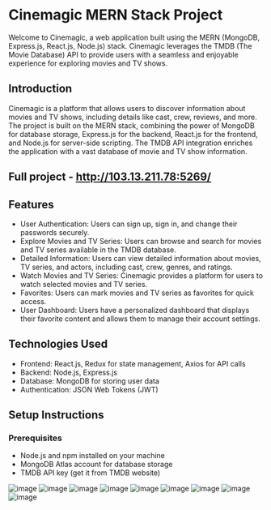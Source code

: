 # Cinemagic MERN Stack Project
Welcome to Cinemagic, a web application built using the MERN (MongoDB, Express.js, React.js, Node.js) stack. Cinemagic leverages the TMDB (The Movie Database) API to provide users with a seamless and enjoyable experience for exploring movies and TV shows.
## Introduction
Cinemagic is a platform that allows users to discover information about movies and TV shows, including details like cast, crew, reviews, and more. The project is built on the MERN stack, combining the power of MongoDB for database storage, Express.js for the backend, React.js for the frontend, and Node.js for server-side scripting. The TMDB API integration enriches the application with a vast database of movie and TV show information.
## Full project - http://103.13.211.78:5269/
## Features

*  User Authentication: Users can sign up, sign in, and change their passwords securely.
*  Explore Movies and TV Series: Users can browse and search for movies and TV series available in the TMDB database.
*  Detailed Information: Users can view detailed information about movies, TV series, and actors, including cast, crew, genres, and ratings.
*  Watch Movies and TV Series: Cinemagic provides a platform for users to watch selected movies and TV series.
*  Favorites: Users can mark movies and TV series as favorites for quick access.
*  User Dashboard: Users have a personalized dashboard that displays their favorite content and allows them to manage their account settings.
## Technologies Used

*  Frontend: React.js, Redux for state management, Axios for API calls
*  Backend: Node.js, Express.js
*  Database: MongoDB for storing user data
*  Authentication: JSON Web Tokens (JWT)

## Setup Instructions

### Prerequisites
* Node.js and npm installed on your machine
* MongoDB Atlas account for database storage
* TMDB API key (get it from TMDB website)

![image](https://github.com/Damirbek05/Cinemagic/assets/124022133/f164d8d1-4cfc-4080-a304-10c1d3b82718)
![image](https://github.com/Damirbek05/Cinemagic/assets/124022133/ec141149-88c8-4be9-a428-1b24a6b84aa2)
![image](https://github.com/Damirbek05/Cinemagic/assets/124022133/4fa90714-95e5-4090-a155-4c785bc572c9)
![image](https://github.com/Damirbek05/Cinemagic/assets/124022133/22cca39f-cc6a-4988-a3c7-e036f12fabd5)
![image](https://github.com/Damirbek05/Cinemagic/assets/124022133/528f88da-eb4c-440c-aaa9-368d87953b24)
![image](https://github.com/Damirbek05/Cinemagic/assets/124022133/09ba06cf-fc4b-422d-a283-6bb981dc6e51)
![image](https://github.com/Damirbek05/Cinemagic/assets/124022133/4681b978-9455-4970-ac9a-bd51beb2b2ee)
![image](https://github.com/Damirbek05/Cinemagic/assets/124022133/b8461075-052b-40f8-bbca-227ca93ca7b7)
![image](https://github.com/Damirbek05/Cinemagic/assets/124022133/800515c9-5f0d-4183-b991-b90537472546)








